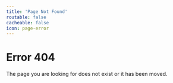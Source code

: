 ```yaml
---
title: 'Page Not Found'
routable: false
cacheable: false
icon: page-error
---
```

# Error 404
The page you are looking for does not exist or it has been moved.